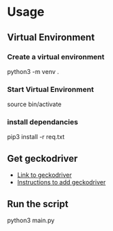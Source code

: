 # Usage 
## Virtual Environment
### Create a virtual environment
python3 -m venv .
### Start Virtual Environment
source bin/activate
### install dependancies
pip3 install -r req.txt
## Get geckodriver
- [Link to geckodriver](https://github.com/mozilla/geckodriver/releases)
- [Instructions to add geckodriver](https://askubuntu.com/questions/870530/how-to-install-geckodriver-in-ubuntu)
## Run the script 
python3 main.py
